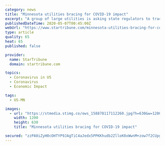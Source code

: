 ```yaml
---
category: news
title: "Minnesota utilities bracing for COVID-19 impact"
excerpt: "A group of large utilities is asking state regulators to track pandemic expenses for potential recovery later."
publishedDateTime: 2020-05-07T00:45:00Z
webUrl: "https://www.startribune.com/minnesota-utilities-bracing-for-covid-19-impact/570241702/"
type: article
quality: 65
heat: 65
published: false

provider:
  name: StarTribune
  domain: startribune.com

topics:
  - Coronavirus in US
  - Coronavirus
  - Economic Impact

tags:
  - US-MN

images:
  - url: "https://stmedia.stimg.co/ows_158878117112260.jpg?h=630&w=1200&fit=crop&bg=999&crop=faces"
    width: 1200
    height: 630
    title: "Minnesota utilities bracing for COVID-19 impact"

secured: "zzPA0iZyH0cOHTYP9JAgTiC4aJedx5PPKKhudb2ZlloK0xWwnM+zow7f2CUpgDQcqoSqq8FRlnEqqZXDrH98eGJ/LI61bSCZWtfaKvQH3qcDomXVpzaZfQs3VNwIqq4rGv5rbviMnYYXTXUajPyLzIJzu8l5gN3VGev1rhVkk0v9ZagU3NQxqMrhDYpL+ifun2eadFjkH+J5LFLQshM3w+IVqq3Hi4csZNaqt3YXfig/+WlD4FiRfS1yOxcVOj+zhBCEnwooXFg+0o972PFBFKncuMhCGXfYBHAuvLuwkrR/rDUzRH1JWE6hZlvOKr4qbuXLdTTkV6RyS/DrRB/oe7lwVooXo0rMTXOn5pCV7fWwLCxS5TVHS7Psni2vMQyLNr580H0wPBsHefkS6hppDAfgmlX3zRXrsUK1eQRNXMBp+y60CPi2BB2emMJOSdl95Ai7xChk/H6+UZoWdiPefs2+0OPeNynJp1z4bhJY2i0=;wSaBoZPTpBdV8k9r8VLkWQ=="
---
```


